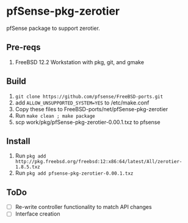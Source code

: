 # pfSense-pkg-zerotier
pfSense package to support zerotier.

## Pre-reqs
1. FreeBSD 12.2 Workstation with pkg, git, and gmake

## Build
1. `git clone https://github.com/pfsense/FreeBSD-ports.git`
2. add `ALLOW_UNSUPPORTED_SYSTEM=YES` to /etc/make.conf
3. Copy these files to FreeBSD-ports/net/pfSense-pkg-zerotier
4. Run `make clean ; make package`
5. scp work/pkg/pfSense-pkg-zerotier-0.00.1.txz to pfsense

## Install
1. Run `pkg add http://pkg.freebsd.org/freebsd:12:x86:64/latest/All/zerotier-1.8.5.txz`
2. Run `pkg add pfsense-pkg-zerotier-0.00.1.txz`

## ToDo
- [ ] Re-write controller functionality to match API changes
- [ ] Interface creation

